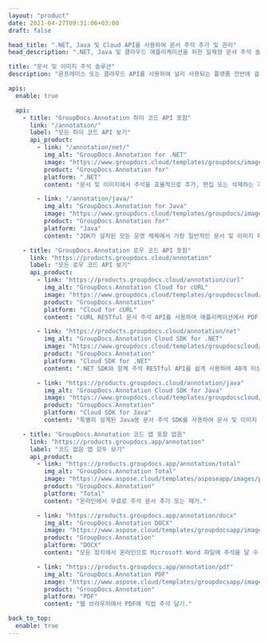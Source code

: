 ```yaml
---
layout: "product"
date: 2021-04-27T09:31:06+03:00
draft: false

head_title: ".NET, Java 및 Cloud API를 사용하여 문서 주석 추가 및 관리"
head_description: ".NET, Java 및 클라우드 애플리케이션을 위한 일체형 문서 주석 솔루션을 사용하여 공통 문서 및 이미지 형식에 주석 달기."

title: "문서 및 이미지 주석 솔루션"
description: "온프레미스 또는 클라우드 API를 사용하여 널리 사용되는 플랫폼 전반에 걸쳐 당사 앱으로 문서에 주석을 달거나 고유한 맞춤형 주석 애플리케이션을 구축하십시오.."

apis:
  enable: true

  api:
    - title: "GroupDocs.Annotation 하이 코드 API 포함"
      link: "/annotation/"
      label: "모든 하이 코드 API 보기"
      api_product:
        - link: "/annotation/net/"
          img_alt: "GroupDocs.Annotation for .NET"
          image: "https://www.groupdocs.cloud/templates/groupdocs/images/product-logos/groupdocs-annotation-net.png"
          product: "GroupDocs.Annotation for"
          platform: ".NET"
          content: "문서 및 이미지에서 주석을 효율적으로 추가, 편집 또는 삭제하는 기본 .NET API. 모든 인기 있는 주석 유형 작업 지원."

        - link: "/annotation/java/"
          img_alt: "GroupDocs.Annotation for Java"
          image: "https://www.groupdocs.cloud/templates/groupdocs/images/product-logos/groupdocs-annotation-java.png"
          product: "GroupDocs.Annotation for"
          platform: "Java"
          content: "JDK가 설치된 모든 운영 체제에서 가장 일반적인 문서 및 이미지 파일 형식에 포괄적으로 주석을 추가하는 Java 파일 주석 API."

    - title: "GroupDocs.Annotation 로우 코드 API 포함"
      link: "https://products.groupdocs.cloud/annotation"
      label: "모든 로우 코드 API 보기"
      api_product:
        - link: "https://products.groupdocs.cloud/annotation/curl"
          img_alt: "GroupDocs.Annotation Cloud for cURL"
          image: "https://www.groupdocs.cloud/templates/groupdocscloud/images/sdk/272x272/groupdocs_annotation-for-curl.png"
          product: "GroupDocs.Annotation"
          platform: "Cloud for cURL"
          content: "cURL RESTful 문서 주석 API를 사용하여 애플리케이션에서 PDF, Word, Excel, PowerPoint, Visio, 이미지 및 기타 여러 형식에 빠르게 주석을 달 수 있습니다.."

        - link: "https://products.groupdocs.cloud/annotation/net"
          img_alt: "GroupDocs.Annotation Cloud SDK for .NET"
          image: "https://www.groupdocs.cloud/templates/groupdocscloud/images/sdk/272x272/groupdocs_annotation-for-net.png"
          product: "GroupDocs.Annotation"
          platform: "Cloud SDK for .NET"
          content: ".NET SDK와 함께 주석 RESTful API를 쉽게 사용하여 40개 이상의 인기 있는 파일 형식에 텍스트, 워터마크, 영역, 포인트 및 기타 다양한 주석 유형을 추가합니다.."

        - link: "https://products.groupdocs.cloud/annotation/java"
          img_alt: "GroupDocs.Annotation Cloud SDK for Java"
          image: "https://www.groupdocs.cloud/templates/groupdocscloud/images/sdk/272x272/groupdocs_annotation-for-java.png"
          product: "GroupDocs.Annotation"
          platform: "Cloud SDK for Java"
          content: "특별히 설계된 Java용 문서 주석 SDK를 사용하여 문서 및 이미지 형식에 고품질 문서 주석 기능 추가."

    - title: "GroupDocs.Annotation 코드 앱 포함 없음"
      link: "https://products.groupdocs.app/annotation"
      label: "코드 없음 앱 모두 보기"
      api_product:
        - link: "https://products.groupdocs.app/annotation/total"
          img_alt: "GroupDocs.Annotation Total"
          image: "https://www.aspose.cloud/templates/asposeapp/images/products/logo/aspose_annotation-app.png"
          product: "GroupDocs.Annotation"
          platform: "Total"
          content: "온라인에서 무료로 주석 문서 추가 또는 제거."

        - link: "https://products.groupdocs.app/annotation/docx"
          img_alt: "GroupDocs.Annotation DOCX"
          image: "https://www.aspose.cloud/templates/groupdocsapp/images/products/logo/groupdocs_words-app.png"
          product: "GroupDocs.Annotation"
          platform: "DOCX"
          content: "모든 장치에서 온라인으로 Microsoft Word 파일에 주석을 달 수 있는 무료 웹 앱."

        - link: "https://products.groupdocs.app/annotation/pdf"
          img_alt: "GroupDocs.Annotation PDF"
          image: "https://www.aspose.cloud/templates/groupdocsapp/images/products/logo/groupdocs_pdf-app.png"
          product: "GroupDocs.Annotation"
          platform: "PDF"
          content: "웹 브라우저에서 PDF에 직접 주석 달기."

back_to_top:
  enable: true
---
```

